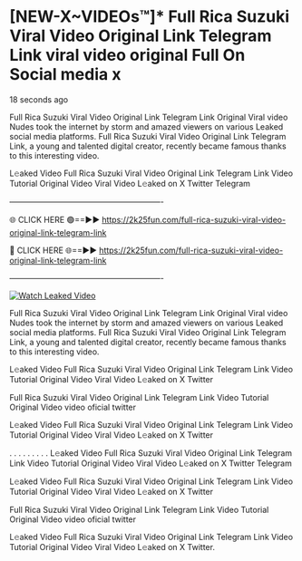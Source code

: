 # [NEW-X~VIDEOs™]* Full Rica Suzuki Viral Video Original Link Telegram Link viral video original Full On Social media x

18 seconds ago

Full Rica Suzuki Viral Video Original Link Telegram Link Original Viral video Nudes took the internet by storm and amazed viewers on various Leaked social media platforms. Full Rica Suzuki Viral Video Original Link Telegram Link, a young and talented digital creator, recently became famous thanks to this interesting video.

L𝚎aked Video Full Rica Suzuki Viral Video Original Link Telegram Link Video Tutorial Original Video Viral Video L𝚎aked on X Twitter Telegram

———————————————————-

🌐 CLICK HERE 🟢==►► https://2k25fun.com/full-rica-suzuki-viral-video-original-link-telegram-link

🔴 CLICK HERE 🌐==►► https://2k25fun.com/full-rica-suzuki-viral-video-original-link-telegram-link

———————————————————-

[![Watch Leaked Video](https://miro.medium.com/v2/resize:fit:828/format:webp/1*cilzJN44JGOrTw9NJCrNHA.gif "Watch Leaked Video")](https://2k25fun.com/full-rica-suzuki-viral-video-original-link-telegram-link)

Full Rica Suzuki Viral Video Original Link Telegram Link Original Viral video Nudes took the internet by storm and amazed viewers on various Leaked social media platforms. Full Rica Suzuki Viral Video Original Link Telegram Link, a young and talented digital creator, recently became famous thanks to this interesting video.

L𝚎aked Video Full Rica Suzuki Viral Video Original Link Telegram Link Video Tutorial Original Video Viral Video L𝚎aked on X Twitter

Full Rica Suzuki Viral Video Original Link Telegram Link Video Tutorial Original Video video oficial twitter

L𝚎aked Video Full Rica Suzuki Viral Video Original Link Telegram Link Video Tutorial Original Video Viral Video L𝚎aked on X Twitter

. . . . . . . . . L𝚎aked Video Full Rica Suzuki Viral Video Original Link Telegram Link Video Tutorial Original Video Viral Video L𝚎aked on X Twitter Telegram

L𝚎aked Video Full Rica Suzuki Viral Video Original Link Telegram Link Video Tutorial Original Video Viral Video L𝚎aked on X Twitter

Full Rica Suzuki Viral Video Original Link Telegram Link Video Tutorial Original Video video oficial twitter

L𝚎aked Video Full Rica Suzuki Viral Video Original Link Telegram Link Video Tutorial Original Video Viral Video L𝚎aked on X Twitter.